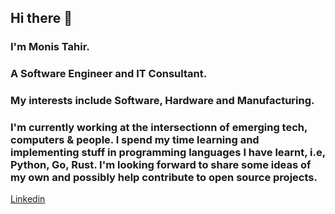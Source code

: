 ## Hi there 👋

### I'm Monis Tahir. 
### A Software Engineer and IT Consultant.
### My interests include Software, Hardware and Manufacturing.

### I'm currently working at the intersectionn of emerging tech, computers & people. I spend my time learning and implementing stuff in programming languages I have learnt, i.e, Python, Go, Rust. I'm looking forward to share some ideas of my own and possibly help contribute to open source projects.

[Linkedin](https://www.linkedin.com/in/monis-tahir-840197213/)


<!--
**monis-t/monis-t** is a ✨ _special_ ✨ repository because its `README.md` (this file) appears on your GitHub profile.

Here are some ideas to get you started:

- 🔭 I’m currently working on ...
- 🌱 I’m currently learning ...
- 👯 I’m looking to collaborate on ...
- 🤔 I’m looking for help with ...
- 💬 Ask me about ...
- 📫 How to reach me: ...
- 😄 Pronouns: ...
- ⚡ Fun fact: ...
-->

